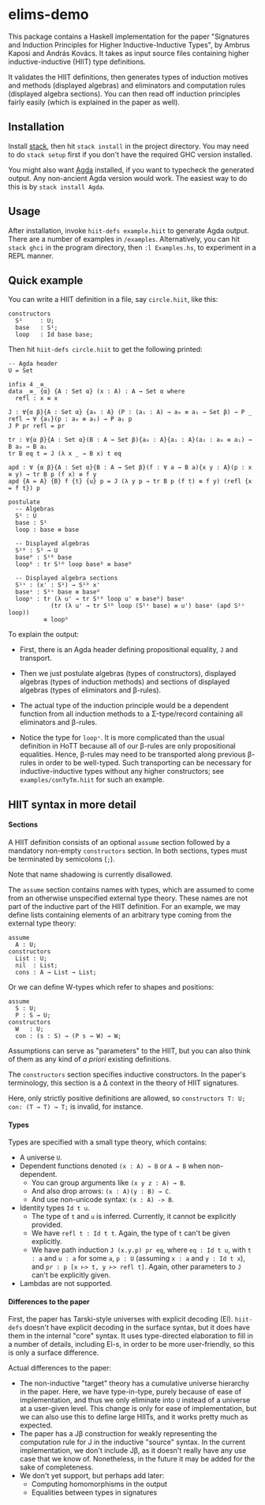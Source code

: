 # elims-demo

This package contains a Haskell implementation for the paper "Signatures
and Induction Principles for Higher Inductive-Inductive Types", by
Ambrus Kaposi and András Kovács. It takes as input source files
containing higher inductive-inductive (HIIT) type definitions.

It validates the HIIT definitions, then generates types
of induction motives and methods (displayed algebras) and
eliminators and computation rules (displayed algebra sections). You
can then read off induction principles fairly easily (which is
explained in the paper as well).

## Installation

Install [stack](https://docs.haskellstack.org/en/stable/README/), then
hit `stack install` in the project directory. You may need to do
`stack setup` first if you don't have the required GHC version
installed.

You might also want
[Agda](https://agda.readthedocs.io/en/v2.5.4.2/getting-started/installation.html)
installed, if you want to typecheck the generated output. Any
non-ancient Agda version would work. The easiest way to do this is by
`stack install Agda`.

## Usage

After installation, invoke `hiit-defs example.hiit` to generate Agda
output. There are a number of examples in `/examples`. Alternatively,
you can hit `stack ghci` in the program directory, then `:l
Examples.hs`, to experiment in a REPL manner.

## Quick example

You can write a HIIT definition in a file, say `circle.hiit`, like this:

```
constructors
  S¹     : U;
  base   : S¹;
  loop   : Id base base;
```

Then hit `hiit-defs circle.hiit` to get the following printed:

```
-- Agda header
U = Set

infix 4 _≡_
data _≡_ {α} {A : Set α} (x : A) : A → Set α where
  refl : x ≡ x

J : ∀{α β}{A : Set α} {a₀ : A} (P : (a₁ : A) → a₀ ≡ a₁ → Set β) → P _ refl → ∀ {a₁}(p : a₀ ≡ a₁) → P a₁ p
J P pr refl = pr

tr : ∀{α β}{A : Set α}(B : A → Set β){a₀ : A}{a₁ : A}(a₂ : a₀ ≡ a₁) → B a₀ → B a₁
tr B eq t = J (λ x _ → B x) t eq

apd : ∀ {α β}{A : Set α}{B : A → Set β}(f : ∀ a → B a){x y : A}(p : x ≡ y) → tr B p (f x) ≡ f y
apd {A = A} {B} f {t} {u} p = J (λ y p → tr B p (f t) ≡ f y) (refl {x = f t}) p

postulate
  -- Algebras
  S¹ : U
  base : S¹
  loop : base ≡ base

  -- Displayed algebras
  S¹ᴰ : S¹ → U
  baseᴰ : S¹ᴰ base
  loopᴰ : tr S¹ᴰ loop baseᴰ ≡ baseᴰ

  -- Displayed algebra sections
  S¹ˢ : (x' : S¹) → S¹ᴰ x'
  baseˢ : S¹ˢ base ≡ baseᴰ
  loopˢ : tr (λ u' → tr S¹ᴰ loop u' ≡ baseᴰ) baseˢ
            (tr (λ u' → tr S¹ᴰ loop (S¹ˢ base) ≡ u') baseˢ (apd S¹ˢ loop))
	      ≡ loopᴰ
```

To explain the output:

  - First, there is an Agda header defining propositional equality,
    `J` and transport.
  - Then we just postulate algebras (types of constructors), displayed algebras
    (types of induction methods) and sections of displayed algebras (types of
	eliminators and β-rules).
  - The actual type of the induction principle would be a dependent
    function from all induction methods to a Σ-type/record
    containing all eliminators and β-rules.

  - Notice the type for `loopˢ`. It is more complicated than the usual
    definition in HoTT because all of our β-rules are only
    propositional equalities. Hence, β-rules may need to be
    transported along previous β-rules in order to be well-typed.
    Such transporting can be necessary for inductive-inductive types
    without any higher constructors; see `examples/conTyTm.hiit` for
    such an example.

## HIIT syntax in more detail

#### Sections

A HIIT definition consists of an optional `assume` section followed by
a mandatory non-empty `constructors` section. In both sections, types
must be terminated by semicolons (`;`).

Note that name shadowing is currently disallowed.

The `assume` section contains names with types, which are assumed to come from
an otherwise unspecified external type theory. These names are not part of the
inductive part of the HIIT definition. For an example, we may define lists
containing elements of an arbitrary type coming from the external type theory:

```
assume
  A : U;
constructors
  List : U;
  nil  : List;
  cons : A → List → List;
```

Or we can define W-types which refer to shapes and positions:

```
assume
  S : U;
  P : S → U;
constructors
  W   : U;
  con : (s : S) → (P s → W) → W;
```
Assumptions can serve as "parameters" to the HIIT, but you can also
think of them as any kind of _a priori_ existing definitions.

The `constructors` section specifies inductive constructors. In the paper's
terminology, this section is a Δ context in the theory of HIIT signatures.

Here, only strictly positive definitions are allowed, so `constructors T: U;
con: (T → T) → T;` is invalid, for instance.

#### Types

Types are specified with a small type theory, which contains:

  - A universe `U`.
  - Dependent functions denoted `(x : A) → B` or `A → B` when non-dependent.
    - You can group arguments like `(x y z : A) → B`.
    - And also drop arrows: `(x : A)(y : B) → C`.
    - And use non-unicode syntax: `(x : A) -> B`.
  - Identity types `Id t u`.
    - The type of `t` and `u` is inferred. Currently, it cannot be explicitly provided.
    - We have `refl t : Id t t`. Again, the type of `t` can't be given explicitly.
    - We have path induction `J (x.y.p) pr eq`, where `eq : Id t u`,
      with `t : a` and `u : a` for some `a`, `p : U` (assuming `x : a`
      and `y : Id t x`), and `pr : p [x ⊢> t, y ⊢> refl t]`. Again,
      other parameters to `J` can't be explicitly given.
  - Lambdas are not supported.

#### Differences to the paper

First, the paper has Tarski-style universes with explicit decoding
(El). `hiit-defs` doesn't have explicit decoding in the surface
syntax, but it does have them in the internal "core" syntax. It uses
type-directed elaboration to fill in a number of details, including
El-s, in order to be more user-friendly, so this is only a surface
difference.

Actual differences to the paper:

  - The non-inductive "target" theory has a cumulative universe hierarchy
    in the paper. Here, we have type-in-type, purely because of ease of
    implementation, and thus we only eliminate into `U` instead of a universe
    at a user-given level. This change is only for ease of implementation,
	but we can also use this to define large HIITs, and it works pretty much
	as expected.
  - The paper has a Jβ construction for weakly representing the computation rule
    for J in the inductive "source" syntax. In the current implementation, we
    don't include Jβ, as it doesn't really have any use case that we know
    of. Nonetheless, in the future it may be added for the sake of completeness.
  - We don't yet support, but perhaps add later:
    + Computing homomorphisms in the output
	+ Equalities between types in signatures
